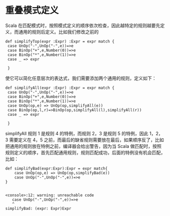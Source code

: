 # 重叠模式定义 #
Scala 在匹配模式时，按照模式定义的顺序依次检查，因此越特定的规则越要先定义，而通用的规则后定义。比如我们修改之前的

    def simplifyTop(expr :Expr) :Expr = expr match {
     case UnOp("-",UnOp("-",e))=>e
     case BinOp("+",e,Number(0))=>e
     case BinOp("*",e,Number(1))=>e
     case _ => expr
       
     }

使它可以简化任意层次的表达式，我们需要添加两个通用的规则，定义如下：

    def simplifyAll(expr :Expr) :Expr = expr match {
     case UnOp("-",UnOp("-",e))=>e
     case BinOp("+",e,Number(0))=>e
     case BinOp("*",e,Number(1))=>e
     case UnOp(op,e) => UnOp(op,simplifyAll(e))
     case BinOp(op,l,r)=>BinOp(op,simplifyAll(l),simplifyAll(r))
     case _ => expr
       
     }

simplifyAll 规则 1 是规则 4 的特例，而规则 2，3 是规则 5 的特例，因此 1，2，3 需要定义在 4，5 之前，而最后的缺省规则需要放在最后，如果顺序反了，比如把通用的规则放在特例之前，编译器会给出警告，因为当 Scala 做匹配时，按照规则定义的顺序，首先匹配通用规则，规则匹配成功，后面的特例没有机会匹配，比如：

    def simplifyBad(expr:Expr):Expr = expr match{
    	case UnOp(op,e) => UnOp(op,simplifyBad(e))
    	case UnOp("-",UnOp("-",e))=>e
    }
    
    
    <console>:12: warning: unreachable code
       case UnOp("-",UnOp("-",e))=>e
       ^
    simplifyBad: (expr: Expr)Expr

